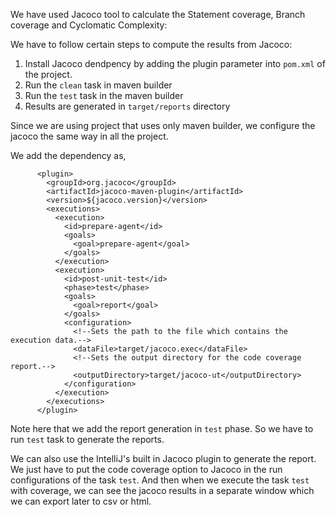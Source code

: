 We have used Jacoco tool to calculate the Statement coverage, Branch coverage and Cyclomatic Complexity:

We have to follow certain steps to compute the results from Jacoco:

1. Install Jacoco dendpency by adding the plugin parameter into `pom.xml` of the project.
2. Run the `clean` task in maven builder
3. Run the `test` task in the maven builder
4. Results are generated in `target/reports` directory

Since we are using project that uses only maven builder, we configure the jacoco the same way in all the project.

We add the dependency as,
```
      <plugin>
        <groupId>org.jacoco</groupId>
        <artifactId>jacoco-maven-plugin</artifactId>
        <version>${jacoco.version}</version>
        <executions>
          <execution>
            <id>prepare-agent</id>
            <goals>
              <goal>prepare-agent</goal>
            </goals>
          </execution>
          <execution>
            <id>post-unit-test</id>
            <phase>test</phase>
            <goals>
              <goal>report</goal>
            </goals>
            <configuration>
              <!--Sets the path to the file which contains the execution data.-->
              <dataFile>target/jacoco.exec</dataFile>
              <!--Sets the output directory for the code coverage report.-->
              <outputDirectory>target/jacoco-ut</outputDirectory>
            </configuration>
          </execution>
        </executions>
      </plugin>
```

Note here that we add the report generation in `test` phase. So we have to run `test` task to generate the reports.

We can also use the IntelliJ's built in Jacoco plugin to generate the report. We just have to put the code coverage option to Jacoco in the run configurations of the task `test`. And then when we execute the task `test` with coverage, we can see the jacoco results in a separate window which we can export later to csv or html.
